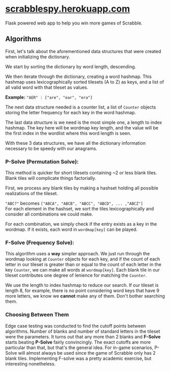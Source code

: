 # [scrabblespy.herokuapp.com](https://scrabblespy.herokuapp.com)
Flask powered web app to help you win more games of Scrabble.

## Algorithms

First, let's talk about the aforementioned data structures that were created when initializing the dictionary. 

We start by sorting the dictionary by word length, descending.

We then iterate through the dictionary, creating a word hashmap.
This hashmap uses lexicographically sorted tilesets (A to Z) as keys, and a list of all valid word with that tileset as values.

**Example:**
```"AER" : ["are", "ear", "era"]```

The next data structure needed is a counter list, a list of ``Counter`` objects storing the letter frequency for each key in the word hashmap.

The last data structure is we need is the most simple one, a length to index hashmap. The key here will be wordmap key length, and the value will be the first index in the wordlist where this word length is seen.

With these 3 data structures, we have all the dictionary information necessary to be speedy with our anagrams.

### P-Solve (Permutation Solve):

This method is quicker for short tilesets containing ~2 or less blank tiles. Blank tiles will complicate things factorially.

First, we process any blank tiles by making a hashset holding all possible realizations of the tileset.

``"ABC?"`` becomes ``["ABCA", "ABCB", "ABCC", "ABCD", ... ,"ABCZ"]``
<br>
For each element in the hashset, we sort the tiles lexicographically and consider all combinations we could make.

For each combination, we simply check if the entry exists as a key in the wordmap. If it exists, each word in ``wordmap[key]`` can be played.

### F-Solve (Frequency Solve):

This algorithm uses a **way** simpler approach. We just run through the wordmap looking at ``Counter`` objects for each key, and if the count of each letter in our tileset is greater than or equal to the count of each letter in the key ``Counter``, we can make all words at ``wordmap[key]``. Each blank tile in our tileset contributes one degree of lenience for matching the ``Counter``.

We use the length to index hashmap to reduce our search. If our tileset is length 8, for example, there is no point considering word keys that have 9 more letters, we know we **cannot** make any of them. Don't bother searching them.

### Choosing Between Them
Edge case testing was conducted to find the cutoff points between algorithms. Number of blanks and number of standard letters in the tileset were the parameters. It turns out that any more than 2 blanks and **F-Solve** starts beating **P-Solve** fairly convincingly. The exact cutoffs are more particular than that, but that's the general idea. For in-game scenarios, P-Solve will almost always be used since the game of Scrabble only has 2 blank tiles. Implementing F-solve was a pretty academic exercise, but interesting nonetheless.
